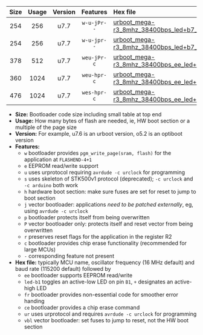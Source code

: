 |Size|Usage|Version|Features|Hex file|
|:-:|:-:|:-:|:-:|:--|
|254|256|u7.7|`w-u-jPr--`|[urboot_mega-r3_8mhz_38400bps_led+b7_ur_vbl.hex](https://raw.githubusercontent.com/stefanrueger/urboot.hex/main/boards/mega-r3/fcpu_8mhz/38400_bps/urboot_mega-r3_8mhz_38400bps_led+b7_ur_vbl.hex)|
|254|256|u7.7|`w-u-jpr--`|[urboot_mega-r3_8mhz_38400bps_led+b7_fr_ur_vbl.hex](https://raw.githubusercontent.com/stefanrueger/urboot.hex/main/boards/mega-r3/fcpu_8mhz/38400_bps/urboot_mega-r3_8mhz_38400bps_led+b7_fr_ur_vbl.hex)|
|378|512|u7.7|`weu-jPr-c`|[urboot_mega-r3_8mhz_38400bps_ee_led+b7_fr_ce_ur_vbl.hex](https://raw.githubusercontent.com/stefanrueger/urboot.hex/main/boards/mega-r3/fcpu_8mhz/38400_bps/urboot_mega-r3_8mhz_38400bps_ee_led+b7_fr_ce_ur_vbl.hex)|
|360|1024|u7.7|`weu-hpr-c`|[urboot_mega-r3_8mhz_38400bps_ee_led+b7_fr_ce_ur.hex](https://raw.githubusercontent.com/stefanrueger/urboot.hex/main/boards/mega-r3/fcpu_8mhz/38400_bps/urboot_mega-r3_8mhz_38400bps_ee_led+b7_fr_ce_ur.hex)|
|476|1024|u7.7|`wes-hpr-c`|[urboot_mega-r3_8mhz_38400bps_ee_led+b7_fr_ce.hex](https://raw.githubusercontent.com/stefanrueger/urboot.hex/main/boards/mega-r3/fcpu_8mhz/38400_bps/urboot_mega-r3_8mhz_38400bps_ee_led+b7_fr_ce.hex)|

- **Size:** Bootloader code size including small table at top end
- **Usage:** How many bytes of flash are needed, ie, HW boot section or a multiple of the page size
- **Version:** For example, u7.6 is an urboot version, o5.2 is an optiboot version
- **Features:**
  + `w` bootloader provides `pgm_write_page(sram, flash)` for the application at `FLASHEND-4+1`
  + `e` EEPROM read/write support
  + `u` uses urprotocol requiring `avrdude -c urclock` for programming
  + `s` uses skeleton of STK500v1 protocol (deprecated); `-c urclock` and `-c arduino` both work
  + `h` hardware boot section: make sure fuses are set for reset to jump to boot section
  + `j` vector bootloader: applications *need to be patched externally*, eg, using `avrdude -c urclock`
  + `p` bootloader protects itself from being overwritten
  + `P` vector bootloader only: protects itself and reset vector from being overwritten
  + `r` preserves reset flags for the application in the register R2
  + `c` bootloader provides chip erase functionality (recommended for large MCUs)
  + `-` corresponding feature not present
- **Hex file:** typically MCU name, oscillator frequency (16 MHz default) and baud rate (115200 default) followed by
  + `ee` bootloader supports EEPROM read/write
  + `led-b1` toggles an active-low LED on pin `B1`, `+` designates an active-high LED
  + `fr` bootloader provides non-essential code for smoother error handing
  + `ce` bootloader provides a chip erase command
  + `ur` uses urprotocol and requires `avrdude -c urclock` for programming
  + `vbl` vector bootloader: set fuses to jump to reset, not the HW boot section
